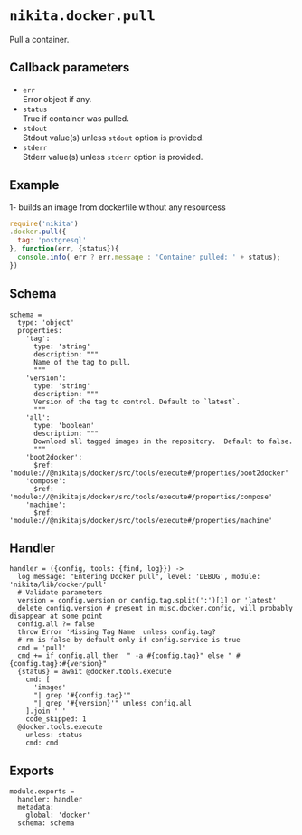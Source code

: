 
# `nikita.docker.pull`

Pull a container.

## Callback parameters

* `err`   
  Error object if any.
* `status`   
  True if container was pulled.
* `stdout`   
  Stdout value(s) unless `stdout` option is provided.
* `stderr`   
  Stderr value(s) unless `stderr` option is provided.

## Example

1- builds an image from dockerfile without any resourcess

```javascript
require('nikita')
.docker.pull({
  tag: 'postgresql'
}, function(err, {status}){
  console.info( err ? err.message : 'Container pulled: ' + status);
})
```

## Schema

    schema =
      type: 'object'
      properties:
        'tag':
          type: 'string'
          description: """
          Name of the tag to pull.
          """
        'version':
          type: 'string'
          description: """
          Version of the tag to control. Default to `latest`.
          """
        'all':
          type: 'boolean'
          description: """
          Download all tagged images in the repository.  Default to false.
          """
        'boot2docker':
          $ref: 'module://@nikitajs/docker/src/tools/execute#/properties/boot2docker'
        'compose':
          $ref: 'module://@nikitajs/docker/src/tools/execute#/properties/compose'
        'machine':
          $ref: 'module://@nikitajs/docker/src/tools/execute#/properties/machine'

## Handler

    handler = ({config, tools: {find, log}}) ->
      log message: "Entering Docker pull", level: 'DEBUG', module: 'nikita/lib/docker/pull'
      # Validate parameters
      version = config.version or config.tag.split(':')[1] or 'latest'
      delete config.version # present in misc.docker.config, will probably disappear at some point
      config.all ?= false
      throw Error 'Missing Tag Name' unless config.tag?
      # rm is false by default only if config.service is true
      cmd = 'pull'
      cmd += if config.all then  " -a #{config.tag}" else " #{config.tag}:#{version}"
      {status} = await @docker.tools.execute
        cmd: [
          'images'
          "| grep '#{config.tag}'"
          "| grep '#{version}'" unless config.all
        ].join ' '
        code_skipped: 1
      @docker.tools.execute
        unless: status
        cmd: cmd

## Exports

    module.exports =
      handler: handler
      metadata:
        global: 'docker'
      schema: schema
